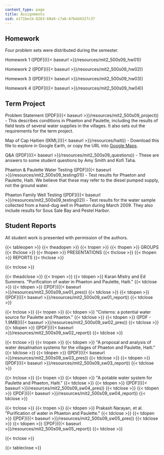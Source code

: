 ```yaml
---
content_type: page
title: Assignments
uid: e171becb-8283-60a9-c7ab-b7bdd4327c37
---
```


Homework
--------

Four problem sets were distributed during the semester.

Homework 1 ([PDF]({{< baseurl >}}/resources/mit2_500s09_hw01))

Homework 2 ([PDF]({{< baseurl >}}/resources/mit2_500s09_hw02))

Homework 3 ([PDF]({{< baseurl >}}/resources/mit2_500s09_hw03))

Homework 4 ([PDF]({{< baseurl >}}/resources/mit2_500s09_hw04))

Term Project
------------

Problem Statement ([PDF]({{< baseurl >}}/resources/mit2_500s09_project)) - This describes conditions in Phaeton and Paulette, including the results of field tests of several water supplies in the villages. It also sets out the requirements for the term project.

Map of Cap Haitien ([KML]({{< baseurl >}}/resources/haiti)) - Download this file to explore in Google Earth, or copy the URL into [Google Maps](http://maps.google.com/).

Q&A ([PDF]({{< baseurl >}}/resources/mit2_500s09_questions)) - These are answers to some student questions by Amy Smith and Kofi Taha.

Phaeton & Paulette Water Testing ([PDF]({{< baseurl >}}/resources/mit2_500s09_testing01)) - Test results for Phaeton and Paulette, Haiti. We believe that these may refer to the diesel pumped supply, not the ground water.

Phaeton Family Well Testing ([PDF]({{< baseurl >}}/resources/mit2_500s09_testing02)) - Test results for the water sample collected from a hand-dug well in Phaeton during March 2009. They also include results for Sous Sale Bay and Pestel Harbor.

Student Reports
---------------

All student work is presented with permission of the authors.

{{< tableopen >}}
{{< theadopen >}}
{{< tropen >}}
{{< thopen >}}
GROUPS
{{< thclose >}}
{{< thopen >}}
PRESENTATIONS
{{< thclose >}}
{{< thopen >}}
REPORTS
{{< thclose >}}

{{< trclose >}}

{{< theadclose >}}
{{< tropen >}}
{{< tdopen >}}
Karan Mistry and Ed Summers. "Purification of water in Phaeton and Paulette, Haiti."
{{< tdclose >}}
{{< tdopen >}}
([PDF]({{< baseurl >}}/resources/mit2_500s09_sw01_pres))
{{< tdclose >}}
{{< tdopen >}}
([PDF]({{< baseurl >}}/resources/mit2_500s09_sw01_report))
{{< tdclose >}}

{{< trclose >}}
{{< tropen >}}
{{< tdopen >}}
"Cisterns: a potential water source for Paulette and Phaeton."
{{< tdclose >}}
{{< tdopen >}}
([PDF - 1.9MB]({{< baseurl >}}/resources/mit2_500s09_sw02_pres))
{{< tdclose >}}
{{< tdopen >}}
([PDF]({{< baseurl >}}/resources/mit2_500s09_sw02_report))
{{< tdclose >}}

{{< trclose >}}
{{< tropen >}}
{{< tdopen >}}
"A proposal and analysis of water desalination systems for the villages of Phaeton and Paulette, Haiti."
{{< tdclose >}}
{{< tdopen >}}
([PDF]({{< baseurl >}}/resources/mit2_500s09_sw03_pres))
{{< tdclose >}}
{{< tdopen >}}
([PDF]({{< baseurl >}}/resources/mit2_500s09_sw03_report))
{{< tdclose >}}

{{< trclose >}}
{{< tropen >}}
{{< tdopen >}}
"A potable water system for Paulette and Phaeton, Haiti."
{{< tdclose >}}
{{< tdopen >}}
([PDF]({{< baseurl >}}/resources/mit2_500s09_sw04_pres))
{{< tdclose >}}
{{< tdopen >}}
([PDF]({{< baseurl >}}/resources/mit2_500s09_sw04_report))
{{< tdclose >}}

{{< trclose >}}
{{< tropen >}}
{{< tdopen >}}
Prakash Narayan, et al. "Purification of water in Phaeton and Paulette."
{{< tdclose >}}
{{< tdopen >}}
([PDF]({{< baseurl >}}/resources/mit2_500s09_sw05_pres))
{{< tdclose >}}
{{< tdopen >}}
([PDF]({{< baseurl >}}/resources/mit2_500s09_sw05_report))
{{< tdclose >}}

{{< trclose >}}

{{< tableclose >}}